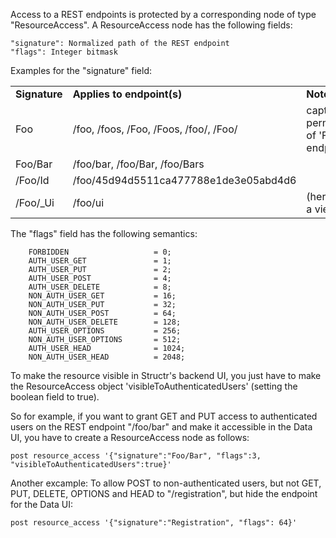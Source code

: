 Access to a REST endpoints is protected by a corresponding node of type "ResourceAccess". A ResourceAccess node has the following fields:

    "signature": Normalized path of the REST endpoint
    "flags": Integer bitmask

Examples for the "signature" field:

<table>
<tr><td><b>Signature</b></td><td><b>Applies to endpoint(s)</b></td><td><b>Note</b></td></tr>
<tr><td>Foo</td><td>/foo, /foos, /Foo, /Foos, /foo/, /Foo/</td><td>captures permutations of 'Foo' endpoints</td></tr>
<tr><td>Foo/Bar</td><td>/foo/bar, /foo/Bar, /foo/Bars</td><td></td></tr>
<tr><td>/Foo/Id</td><td>/foo/45d94d5511ca477788e1de3e05abd4d6</td><td></td></tr>
<tr><td>/Foo/_Ui</td><td>/foo/ui</td><td>(here, 'ui' is a view)</td></tr>
</table>

The "flags" field has the following semantics:

		FORBIDDEN                   = 0;
		AUTH_USER_GET               = 1;
		AUTH_USER_PUT               = 2;
		AUTH_USER_POST              = 4;
		AUTH_USER_DELETE            = 8;
		NON_AUTH_USER_GET           = 16;
		NON_AUTH_USER_PUT           = 32;
		NON_AUTH_USER_POST          = 64;
		NON_AUTH_USER_DELETE        = 128;
		AUTH_USER_OPTIONS           = 256;
		NON_AUTH_USER_OPTIONS       = 512;
		AUTH_USER_HEAD              = 1024;
		NON_AUTH_USER_HEAD          = 2048;
		
		
To make the resource visible in Structr's backend UI, you just have to make the ResourceAccess object 'visibleToAuthenticatedUsers' (setting the boolean field to true).

So for example, if you want to grant GET and PUT access to authenticated users on the REST endpoint "/foo/bar" and make it accessible in the Data UI, you have to create a ResourceAccess node as follows:

    post resource_access '{"signature":"Foo/Bar", "flags":3, "visibleToAuthenticatedUsers":true}'

Another excample: To allow POST to non-authenticated users, but not GET, PUT, DELETE, OPTIONS and HEAD to "/registration", but hide the endpoint for the Data UI:

    post resource_access '{"signature":"Registration", "flags": 64}'
